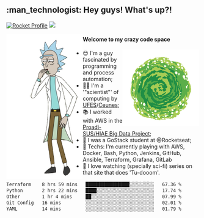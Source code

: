 
<h2> :man_technologist: Hey guys! What's up?!</h2>
                                                                         
[![Rocket Profile](https://img.shields.io/static/v1?label=Rocketseat&message=Profile&colorA=purple&color=black&logo=Rocket&logoColor=white)](https://app.rocketseat.com.br/me/elyabe)
<a href="https://www.linkedin.com/in/elyabe/"><img src="https://img.shields.io/badge/LinkedIn-informational?logo=linkedin"/></a>

<img align='left' src="https://raw.githubusercontent.com/Elyabe/Elyabe/master/images/rick-dancing.gif" width='200'>

                       
#### Welcome to my crazy code space 
<img align='right' src="https://raw.githubusercontent.com/Elyabe/elyabe/master/images/portal-3.gif" width='200'>

- :heart_eyes: I'm a guy fascinated by programming and process automation; 
- :office_worker: I'm a '"scientist"' of computing by [UFES](http://ufes.br)/[Ceunes](http://ceunes.ufes.br);
- :books: I worked with AWS in the [Proadi-SUS/HIAE Big Data Project](https://hospitais.proadi-sus.org.br/projetos/24/big-data);
- :rocket: I was a GoStack student at @Rocketseat;
- :green_heart: Techs: I'm currently playing with AWS, Docker, Bash, Python, Jenkins, GitHub, Ansible, Terraform, Grafana, GitLab
- :movie_camera: I love watching (specially sci-fi) series on that site that does 'Tu-dooom'.

<!--START_SECTION:waka-->
```text
Terraform    8 hrs 59 mins   ████████████████░░░░░░░░░   67.36 % 
Python       2 hrs 22 mins   ████░░░░░░░░░░░░░░░░░░░░░   17.74 % 
Other        1 hr 4 mins     ██░░░░░░░░░░░░░░░░░░░░░░░   07.99 % 
Git Config   16 mins         ░░░░░░░░░░░░░░░░░░░░░░░░░   02.01 % 
YAML         14 mins         ░░░░░░░░░░░░░░░░░░░░░░░░░   01.79 %
```
<!--END_SECTION:waka-->
